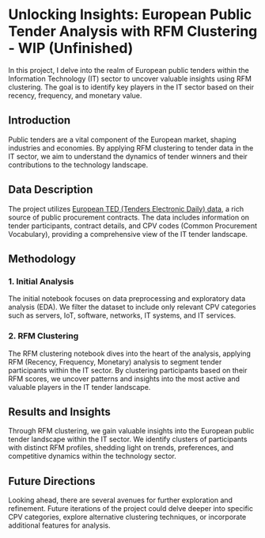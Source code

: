 # Unlocking Insights: European Public Tender Analysis with RFM Clustering - WIP (Unfinished)

In this project, I delve into the realm of European public tenders within the Information Technology (IT) sector to uncover valuable insights using RFM clustering. The goal is to identify key players in the IT sector based on their recency, frequency, and monetary value.

## Introduction
Public tenders are a vital component of the European market, shaping industries and economies. By applying RFM clustering to tender data in the IT sector, we aim to understand the dynamics of tender winners and their contributions to the technology landscape.

## Data Description
The project utilizes [European TED (Tenders Electronic Daily) data](https://data.europa.eu/data/datasets/ted-csv?locale=en), a rich source of public procurement contracts. The data includes information on tender participants, contract details, and CPV codes (Common Procurement Vocabulary), providing a comprehensive view of the IT tender landscape. 


## Methodology
### 1. Initial Analysis
The initial notebook focuses on data preprocessing and exploratory data analysis (EDA). We filter the dataset to include only relevant CPV categories such as servers, IoT, software, networks, IT systems, and IT services.

### 2. RFM Clustering
The RFM clustering notebook dives into the heart of the analysis, applying RFM (Recency, Frequency, Monetary) analysis to segment tender participants within the IT sector. By clustering participants based on their RFM scores, we uncover patterns and insights into the most active and valuable players in the IT tender landscape.

## Results and Insights
Through RFM clustering, we gain valuable insights into the European public tender landscape within the IT sector. We identify clusters of participants with distinct RFM profiles, shedding light on trends, preferences, and competitive dynamics within the technology sector.

## Future Directions
Looking ahead, there are several avenues for further exploration and refinement. Future iterations of the project could delve deeper into specific CPV categories, explore alternative clustering techniques, or incorporate additional features for analysis.

